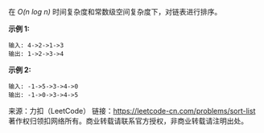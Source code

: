 在 *O(n log n)* 时间复杂度和常数级空间复杂度下，对链表进行排序。

**示例 1:**
```
输入: 4->2->1->3
输出: 1->2->3->4
```
**示例 2:**
```
输入: -1->5->3->4->0
输出: -1->0->3->4->5
```
来源：力扣（LeetCode）
链接：https://leetcode-cn.com/problems/sort-list
著作权归领扣网络所有。商业转载请联系官方授权，非商业转载请注明出处。

